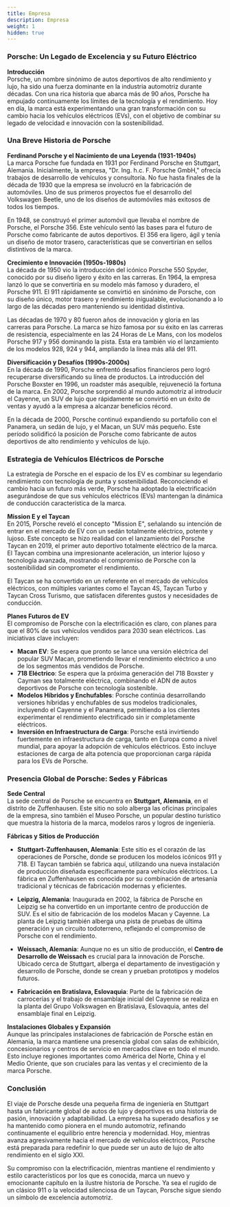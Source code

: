 ```yaml
---
title: Empresa
description: Empresa
weight: 1
hidden: true
---
```


### Porsche: Un Legado de Excelencia y su Futuro Eléctrico

**Introducción**  
Porsche, un nombre sinónimo de autos deportivos de alto rendimiento y lujo, ha sido una fuerza dominante en la industria automotriz durante décadas. Con una rica historia que abarca más de 90 años, Porsche ha empujado continuamente los límites de la tecnología y el rendimiento. Hoy en día, la marca está experimentando una gran transformación con su cambio hacia los vehículos eléctricos (EVs), con el objetivo de combinar su legado de velocidad e innovación con la sostenibilidad.

### Una Breve Historia de Porsche

**Ferdinand Porsche y el Nacimiento de una Leyenda (1931-1940s)**  
La marca Porsche fue fundada en 1931 por Ferdinand Porsche en Stuttgart, Alemania. Inicialmente, la empresa, "Dr. Ing. h.c. F. Porsche GmbH," ofrecía trabajos de desarrollo de vehículos y consultoría. No fue hasta finales de la década de 1930 que la empresa se involucró en la fabricación de automóviles. Uno de sus primeros proyectos fue el desarrollo del Volkswagen Beetle, uno de los diseños de automóviles más exitosos de todos los tiempos.

En 1948, se construyó el primer automóvil que llevaba el nombre de Porsche, el Porsche 356. Este vehículo sentó las bases para el futuro de Porsche como fabricante de autos deportivos. El 356 era ligero, ágil y tenía un diseño de motor trasero, características que se convertirían en sellos distintivos de la marca.

**Crecimiento e Innovación (1950s-1980s)**  
La década de 1950 vio la introducción del icónico Porsche 550 Spyder, conocido por su diseño ligero y éxito en las carreras. En 1964, la empresa lanzó lo que se convertiría en su modelo más famoso y duradero, el Porsche 911. El 911 rápidamente se convirtió en sinónimo de Porsche, con su diseño único, motor trasero y rendimiento inigualable, evolucionando a lo largo de las décadas pero manteniendo su identidad distintiva.

Las décadas de 1970 y 80 fueron años de innovación y gloria en las carreras para Porsche. La marca se hizo famosa por su éxito en las carreras de resistencia, especialmente en las 24 Horas de Le Mans, con los modelos Porsche 917 y 956 dominando la pista. Esta era también vio el lanzamiento de los modelos 928, 924 y 944, ampliando la línea más allá del 911.

**Diversificación y Desafíos (1990s-2000s)**  
En la década de 1990, Porsche enfrentó desafíos financieros pero logró recuperarse diversificando su línea de productos. La introducción del Porsche Boxster en 1996, un roadster más asequible, rejuveneció la fortuna de la marca. En 2002, Porsche sorprendió al mundo automotriz al introducir el Cayenne, un SUV de lujo que rápidamente se convirtió en un éxito de ventas y ayudó a la empresa a alcanzar beneficios récord.

En la década de 2000, Porsche continuó expandiendo su portafolio con el Panamera, un sedán de lujo, y el Macan, un SUV más pequeño. Este período solidificó la posición de Porsche como fabricante de autos deportivos de alto rendimiento y vehículos de lujo.

### Estrategia de Vehículos Eléctricos de Porsche

La estrategia de Porsche en el espacio de los EV es combinar su legendario rendimiento con tecnología de punta y sostenibilidad. Reconociendo el cambio hacia un futuro más verde, Porsche ha adoptado la electrificación asegurándose de que sus vehículos eléctricos (EVs) mantengan la dinámica de conducción característica de la marca.

**Mission E y el Taycan**  
En 2015, Porsche reveló el concepto "Mission E", señalando su intención de entrar en el mercado de EV con un sedán totalmente eléctrico, potente y lujoso. Este concepto se hizo realidad con el lanzamiento del Porsche Taycan en 2019, el primer auto deportivo totalmente eléctrico de la marca. El Taycan combina una impresionante aceleración, un interior lujoso y tecnología avanzada, mostrando el compromiso de Porsche con la sostenibilidad sin comprometer el rendimiento.

El Taycan se ha convertido en un referente en el mercado de vehículos eléctricos, con múltiples variantes como el Taycan 4S, Taycan Turbo y Taycan Cross Turismo, que satisfacen diferentes gustos y necesidades de conducción.

**Planes Futuros de EV**  
El compromiso de Porsche con la electrificación es claro, con planes para que el 80% de sus vehículos vendidos para 2030 sean eléctricos. Las iniciativas clave incluyen:

- **Macan EV**: Se espera que pronto se lance una versión eléctrica del popular SUV Macan, prometiendo llevar el rendimiento eléctrico a uno de los segmentos más vendidos de Porsche.
- **718 Eléctrico**: Se espera que la próxima generación del 718 Boxster y Cayman sea totalmente eléctrica, combinando el ADN de autos deportivos de Porsche con tecnología sostenible.
- **Modelos Híbridos y Enchufables**: Porsche continúa desarrollando versiones híbridas y enchufables de sus modelos tradicionales, incluyendo el Cayenne y el Panamera, permitiendo a los clientes experimentar el rendimiento electrificado sin ir completamente eléctricos.
- **Inversión en Infraestructura de Carga**: Porsche está invirtiendo fuertemente en infraestructura de carga, tanto en Europa como a nivel mundial, para apoyar la adopción de vehículos eléctricos. Esto incluye estaciones de carga de alta potencia que proporcionan carga rápida para los EVs de Porsche.

### Presencia Global de Porsche: Sedes y Fábricas

**Sede Central**  
La sede central de Porsche se encuentra en **Stuttgart, Alemania**, en el distrito de Zuffenhausen. Este sitio no solo alberga las oficinas principales de la empresa, sino también el Museo Porsche, un popular destino turístico que muestra la historia de la marca, modelos raros y logros de ingeniería.

**Fábricas y Sitios de Producción**  

- **Stuttgart-Zuffenhausen, Alemania**: Este sitio es el corazón de las operaciones de Porsche, donde se producen los modelos icónicos 911 y 718. El Taycan también se fabrica aquí, utilizando una nueva instalación de producción diseñada específicamente para vehículos eléctricos. La fábrica en Zuffenhausen es conocida por su combinación de artesanía tradicional y técnicas de fabricación modernas y eficientes.
  
- **Leipzig, Alemania**: Inaugurada en 2002, la fábrica de Porsche en Leipzig se ha convertido en un importante centro de producción de SUV. Es el sitio de fabricación de los modelos Macan y Cayenne. La planta de Leipzig también alberga una pista de pruebas de última generación y un circuito todoterreno, reflejando el compromiso de Porsche con el rendimiento.

- **Weissach, Alemania**: Aunque no es un sitio de producción, el **Centro de Desarrollo de Weissach** es crucial para la innovación de Porsche. Ubicado cerca de Stuttgart, alberga el departamento de investigación y desarrollo de Porsche, donde se crean y prueban prototipos y modelos futuros.

- **Fabricación en Bratislava, Eslovaquia**: Parte de la fabricación de carrocerías y el trabajo de ensamblaje inicial del Cayenne se realiza en la planta del Grupo Volkswagen en Bratislava, Eslovaquia, antes del ensamblaje final en Leipzig.

**Instalaciones Globales y Expansión**  
Aunque las principales instalaciones de fabricación de Porsche están en Alemania, la marca mantiene una presencia global con salas de exhibición, concesionarios y centros de servicio en mercados clave en todo el mundo. Esto incluye regiones importantes como América del Norte, China y el Medio Oriente, que son cruciales para las ventas y el crecimiento de la marca Porsche.

### Conclusión

El viaje de Porsche desde una pequeña firma de ingeniería en Stuttgart hasta un fabricante global de autos de lujo y deportivos es una historia de pasión, innovación y adaptabilidad. La empresa ha superado desafíos y se ha mantenido como pionera en el mundo automotriz, refinando continuamente el equilibrio entre herencia y modernidad. Hoy, mientras avanza agresivamente hacia el mercado de vehículos eléctricos, Porsche está preparada para redefinir lo que puede ser un auto de lujo de alto rendimiento en el siglo XXI.

Su compromiso con la electrificación, mientras mantiene el rendimiento y estilo característicos por los que es conocida, marca un nuevo y emocionante capítulo en la ilustre historia de Porsche. Ya sea el rugido de un clásico 911 o la velocidad silenciosa de un Taycan, Porsche sigue siendo un símbolo de excelencia automotriz.